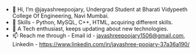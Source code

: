 - 👋 Hi, I’m @jayashreepoojary, Undergrad Student at Bharati Vidypeeth College Of Engineering, Navi Mumbai.
- 👀 Skills - Python, MySQL, C++, HTML, acquiring different skills. 
- 💞️ A Tech enthusiast, keeps updating about new technologies.
- 📫 Reach me through - Email id - jayashreepoojary1506@gmail.com,
                         Linkedin - https://www.linkedin.com/in/jayashree-poojary-37a36a190/

<!---
jayashreepoojary/jayashreepoojary is a ✨ special ✨ repository because its `README.md` (this file) appears on your GitHub profile.
You can click the Preview link to take a look at your changes.
--->
